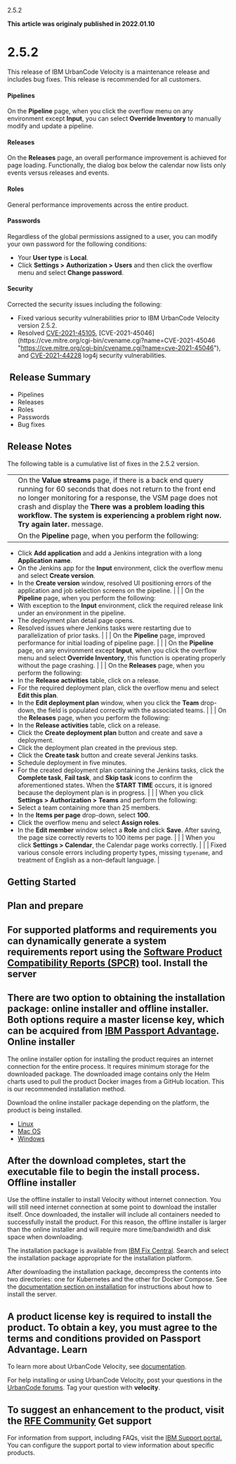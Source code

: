 





2.5.2

**This article was originaly published in 2022.01.10**


2.5.2
=====




This release of IBM UrbanCode Velocity is a maintenance release and includes bug fixes. This release is recommended for all customers.
#### Pipelines


On the **Pipeline** page, when you click the overflow menu on any environment except **Input**, you can select **Override Inventory** to manually modify and update a pipeline.
#### Releases


On the **Releases** page, an overall performance improvement is achieved for page loading. Functionally, the dialog box below the calendar now lists only events versus releases and events.
#### Roles


General performance improvements across the entire product.
#### Passwords


Regardless of the global permissions assigned to a user, you can modify your own password for the following conditions:
* Your **User type** is **Local**.
* Click **Settings >** **Authorization >** **Users** and then click the overflow menu and select **Change password**.


#### Security


Corrected the security issues including the following:
* Fixed various security vulnerabilities prior to IBM UrbanCode Velocity version 2.5.2.
* Resolved [CVE-2021-45105](https://cve.mitre.org/cgi-bin/cvename.cgi?name=CVE-2021-45105 "https://cve.mitre.org/cgi-bin/cvename.cgi?name=cve-2021-45105"), [CVE-2021-45046](https://cve.mitre.org/cgi-bin/cvename.cgi?name=CVE-2021-45046 "https://cve.mitre.org/cgi-bin/cvename.cgi?name=cve-2021-45046"), and [CVE-2021-44228](https://cve.mitre.org/cgi-bin/cvename.cgi?name=CVE-2021-44228 "https://cve.mitre.org/cgi-bin/cvename.cgi?name=cve-2021-44228") log4j security vulnerabilities.


 Release Summary
---------------

  
* Pipelines
* Releases
* Roles
* Passwords
* Bug fixes

Release Notes
-------------

  


The following table is a cumulative list of fixes in the 2.5.2 version.


|  |  |
| --- | --- |
|  | On the **Value streams** page, if there is a back end query running for 60 seconds that does not return to the front end no longer monitoring for a response, the VSM page does not crash and display the **There was a problem loading this workflow. The system is experiencing a problem right now. Try again later.** message. |
|  | On the **Pipeline** page, when you perform the following:
* Click **Add application** and add a Jenkins integration with a long **Application name**.
* On the Jenkins app for the **Input** environment, click the overflow menu and select **Create version**.
* In the **Create version** window, resolved UI positioning errors of the application and job selection screens on the pipeline.
 |
|  | On the **Pipeline** page, when you perform the following:
* With exception to the **Input** environment, click the required release link under an environment in the pipeline.
* The deployment plan detail page opens.
* Resolved issues where Jenkins tasks were restarting due to parallelization of prior tasks.
 |
|  | On the **Pipeline** page, improved performance for initial loading of pipeline page. |
|  | On the **Pipeline** page, on any environment except **Input**, when you click the overflow menu and select **Override Inventory**, this function is operating properly without the page crashing. |
|  | On the **Releases** page, when you perform the following:
* In the **Release activities** table, click on a release.
* For the required deployment plan, click the overflow menu and select **Edit this plan**.
* In the **Edit deployment plan** window, when you click the **Team** drop-down, the field is populated correctly with the associated teams.
 |
|  | On the **Releases** page, when you perform the following:
* In the **Release activities** table, click on a release.
* Click the **Create deployment plan** button and create and save a deployment.
* Click the deployment plan created in the previous step.
* Click the **Create task** button and create several Jenkins tasks.
* Schedule deployment in five minutes.
* For the created deployment plan containing the Jenkins tasks, click the **Complete task**, **Fail task**, and **Skip task** icons to confirm the aforementioned states. When the **START TIME** occurs, it is ignored because the deployment plan is in progress.
 |
|  | When you click **Settings >** **Authorization >** **Teams** and perform the following:
* Select a team containing more than 25 members.
* In the **Items per page** drop-down, select **100**.
* Click the overflow menu and select **Assign roles**.
* In the **Edit member** window select a **Role** and click **Save**. After saving, the page size correctly reverts to 100 items per page.
 |
|  | When you click **Settings > Calendar**, the Calendar page works correctly. |
|  | Fixed various console errors including property types, missing `typename`, and treatment of English as a non-default language. |

Getting Started
---------------

  
Plan and prepare
----------------


For supported platforms and requirements you can dynamically generate a system requirements report using the [Software Product Compatibility Reports (SPCR)](https://www.ibm.com/software/reports/compatibility/clarity/index.html) tool.
Install the server
------------------


There are two option to obtaining the installation package: online installer and offline installer. Both options require a master license key, which can be acquired from [IBM Passport Advantage](https://www.ibm.com/software/passportadvantage/).
Online installer
----------------


The online installer option for installing the product requires an internet connection for the entire process. It requires minimum storage for the downloaded package. The downloaded image contains only the Helm charts used to pull the product Docker images from a GitHub location. This is our recommended installation method.

Download the online installer package depending on the platform, the product is being installed.
* [Linux](https://www.urbancode.com/uc-downloads/Velocity/latest/velocity-ibm-install-latest-linux)
* [Mac OS](https://www.urbancode.com/uc-downloads/Velocity/latest/velocity-ibm-install-latest-macos)
* [Windows](https://www.urbancode.com/uc-downloads/Velocity/latest/velocity-ibm-install-latest-win.exe)


After the download completes, start the executable file to begin the install process.
Offline installer
-----------------


Use the offline installer to install Velocity without internet connection. You will still need internet connection at some point to download the installer itself. Once downloaded, the installer will include all containers needed to successfully install the product. For this reason, the offline installer is larger than the online installer and will require more time/bandwidth and disk space when downloading.

The installation package is available from [IBM Fix Central](https://www-945.ibm.com/support/fixcentral/swg/selectFixes?parent=ibm%7ERational&product=ibm/Rational/IBM+UrbanCode+Velocity&release=All&platform=All&function=all). Search and select the installation package appropriate for the installation platform.

After downloading the installation package, decompress the contents into two directories: one for Kubernetes and the other for Docker Compose. See the [documentation section on installation](https://www.ibm.com/support/knowledgecenter/SSCKX6_2.3.x/com.ibm.uvelocity.doc/topics/c_install_se_roadmap.html) for instructions about how to install the server.

A product license key is required to install the product. To obtain a key, you must agree to the terms and conditions provided on Passport Advantage.
Learn
-----


To learn more about UrbanCode Velocity, see [documentation](https://www.ibm.com/support/knowledgecenter/SSCKX6).

For help installing or using UrbanCode Velocity, post your questions in the [UrbanCode forums](https://community.ibm.com/community/user/middleware/communities/community-home?CommunityKey=9adfe6b6-2e23-4895-8b27-38b93b5e152c). Tag your question with **velocity**.

To suggest an enhancement to the product, visit the [RFE Community](https://www.ibm.com/developerworks/rfe/)
Get support
-----------


For information from support, including FAQs, visit the [IBM Support portal.](https://www.ibm.com/support/home) You can configure the support portal to view information about specific products.




